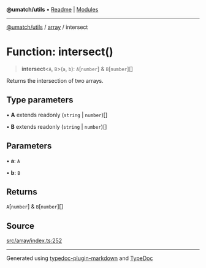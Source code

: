 **@umatch/utils** • [Readme](../../index.md) \| [Modules](../../modules.md)

***

[@umatch/utils](../../modules.md) / [array](../index.md) / intersect

# Function: intersect()

> **intersect**\<`A`, `B`\>(`a`, `b`): `A`\[`number`\] & `B`\[`number`\][]

Returns the intersection of two arrays.

## Type parameters

• **A** extends readonly (`string` \| `number`)[]

• **B** extends readonly (`string` \| `number`)[]

## Parameters

• **a**: `A`

• **b**: `B`

## Returns

`A`\[`number`\] & `B`\[`number`\][]

## Source

[src/array/index.ts:252](https://github.com/umatch-oficial/utils/blob/4c813c4/src/array/index.ts#L252)

***

Generated using [typedoc-plugin-markdown](https://www.npmjs.com/package/typedoc-plugin-markdown) and [TypeDoc](https://typedoc.org/)
